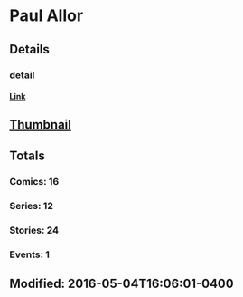 # Paul  Allor 
## Details
### detail
#### [Link](http://marvel.com/comics/creators/12854/paul_allor?utm_campaign=apiRef&utm_source=225578a89fc76f3d20fbffda5d17a88d)
## [Thumbnail](http://i.annihil.us/u/prod/marvel/i/mg/b/40/image_not_available.jpg)
## Totals
### Comics: 16
### Series: 12
### Stories: 24
### Events: 1
## Modified: 2016-05-04T16:06:01-0400